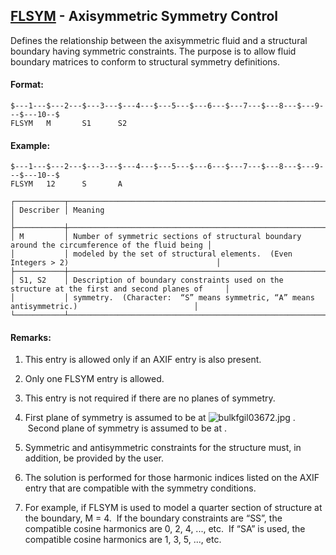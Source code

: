 ## [FLSYM](https://help.hexagonmi.com/bundle/MSC_Nastran_2022.4/page/Nastran_Combined_Book/qrg/bulkfgil/TOC.FLSYM.xhtml) - Axisymmetric Symmetry Control

Defines the relationship between the axisymmetric fluid and a structural boundary having symmetric constraints. The purpose is to allow fluid boundary matrices to conform to structural symmetry definitions.

#### Format:

```nastran
$---1---$---2---$---3---$---4---$---5---$---6---$---7---$---8---$---9---$---10--$
FLSYM   M       S1      S2                                                      
```
#### Example:

```nastran
$---1---$---2---$---3---$---4---$---5---$---6---$---7---$---8---$---9---$---10--$
FLSYM   12      S       A                                                       
```
```text
┌───────────┬─────────────────────────────────────────────────────────────────────────────────────────────────┐
│ Describer │ Meaning                                                                                         │
├───────────┼─────────────────────────────────────────────────────────────────────────────────────────────────┤
│ M         │ Number of symmetric sections of structural boundary around the circumference of the fluid being │
│           │ modeled by the set of structural elements.  (Even Integers > 2)                                 │
├───────────┼─────────────────────────────────────────────────────────────────────────────────────────────────┤
│ S1, S2    │ Description of boundary constraints used on the structure at the first and second planes of     │
│           │ symmetry.  (Character:  “S” means symmetric, “A” means antisymmetric.)                          │
└───────────┴─────────────────────────────────────────────────────────────────────────────────────────────────┘
```
#### Remarks:

1. This entry is allowed only if an AXIF entry is also present.

2. Only one FLSYM entry is allowed.

3. This entry is not required if there are no planes of symmetry.

4. First plane of symmetry is assumed to be at  ![bulkfgil03672.jpg](https://help-be.hexagonmi.com/bundle/MSC_Nastran_2022.4/page/Nastran_Combined_Book/qrg/bulkfgil/../../../assets/bulkfgil03672.jpg?_LANG=enus) .  Second plane of symmetry is assumed to be at   .

5. Symmetric and antisymmetric constraints for the structure must, in addition, be provided by the user.

6. The solution is performed for those harmonic indices listed on the AXIF entry that are compatible with the symmetry conditions.

7. For example, if FLSYM is used to model a quarter section of structure at the boundary, M = 4.  If the boundary constraints are “SS”, the compatible cosine harmonics are 0, 2, 4, ..., etc.  If “SA” is used, the compatible cosine harmonics are 1, 3, 5, ..., etc.

